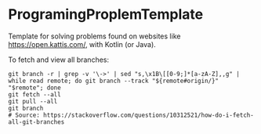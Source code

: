 # ProgramingProplemTemplate

Template for solving problems found on websites like https://open.kattis.com/, with Kotlin (or Java).

To fetch and view all branches:
```
git branch -r | grep -v '\->' | sed "s,\x1B\[[0-9;]*[a-zA-Z],,g" | while read remote; do git branch --track "${remote#origin/}" "$remote"; done
git fetch --all
git pull --all
git branch
# Source: https://stackoverflow.com/questions/10312521/how-do-i-fetch-all-git-branches
```
